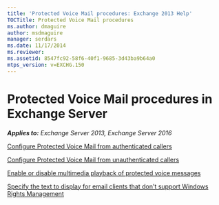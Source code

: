 ```yaml
---
title: 'Protected Voice Mail procedures: Exchange 2013 Help'
TOCTitle: Protected Voice Mail procedures
ms.author: dmaguire
author: msdmaguire
manager: serdars
ms.date: 11/17/2014
ms.reviewer: 
ms.assetid: 8547fc92-58f6-40f1-9685-3d43ba9b64a0
mtps_version: v=EXCHG.150
---
```


# Protected Voice Mail procedures in Exchange Server

_**Applies to:** Exchange Server 2013, Exchange Server 2016_

[Configure Protected Voice Mail from authenticated callers](configure-protected-voice-mail-from-authenticated-callers-exchange-2013-help.md)

[Configure Protected Voice Mail from unauthenticated callers](configure-protected-voice-mail-from-unauthenticated-callers-exchange-2013-help.md)

[Enable or disable multimedia playback of protected voice messages](enable-or-disable-multimedia-playback-exchange-2013-help.md)

[Specify the text to display for email clients that don't support Windows Rights Management](specify-text-for-non-wrm-email-clients-exchange-2013-help.md)
